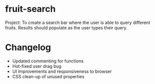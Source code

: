 # fruit-search
Project: To create a search bar where the user is able to query different fruits. Results should populate as the user types their query.

# Changelog
- Updated commenting for functions
- Hot-fixed user drag bug
- UI improvements and responsiveness to browser
- CSS clean-up of unused properties
